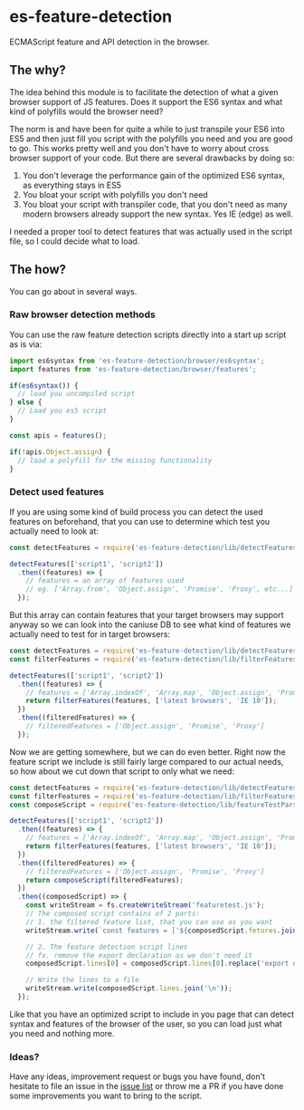 # es-feature-detection
ECMAScript feature and API detection in the browser.

## The why?
The idea behind this module is to facilitate the detection of what a given browser
support of JS features. Does it support the ES6 syntax and what kind of polyfills
would the browser need?

The norm is and have been for quite a while to just transpile your ES6 into ES5 and
then just fill you script with the polyfills you need and you are good to go.
This works pretty well and you don't have to worry about cross browser support of
your code. But there are several drawbacks by doing so:

1. You don't leverage the performance gain of the optimized ES6 syntax, as everything stays in ES5
2. You bloat your script with polyfills you don't need
3. You bloat your script with transpiler code, that you don't need as many modern
browsers already support the new syntax. Yes IE (edge) as well.

I needed a proper tool to detect features that was actually used in the script file,
so I could decide what to load.

## The how?

You can go about in several ways.

### Raw browser detection methods
You can use the raw feature detection scripts directly into a start up script as is via:

```javascript
import es6syntax from 'es-feature-detection/browser/es6syntax';
import features from 'es-feature-detection/browser/features';

if(es6syntax()) {
  // load you uncompiled script
} else {
  // Load you es5 script
}

const apis = features();

if(!apis.Object.assign) {
  // load a polyfill for the missing functionality
}
```

### Detect used features

If you are using some kind of build process you can detect the used features on beforehand, that you can use to determine which test you actually need to look at:

```javascript
const detectFeatures = require('es-feature-detection/lib/detectFeatures');

detectFeatures(['script1', 'script2'])
  .then((features) => {
    // features = an array of features used
    // eg. ['Array.from', 'Object.assign', 'Promise', 'Proxy', etc...]
  });
```

But this array can contain features that your target browsers may support anyway
so we can look into the caniuse DB to see what kind of features we actually need
to test for in target browsers:

```javascript
const detectFeatures = require('es-feature-detection/lib/detectFeatures');
const filterFeatures = require('es-feature-detection/lib/filterFeatures');

detectFeatures(['script1', 'script2'])
  .then((features) => {
    // features = ['Array.indexOf', 'Array.map', 'Object.assign', 'Promise', 'Proxy']
    return filterFeatures(features, ['latest browsers', 'IE 10']);
  })
  .then((filteredFeatures) => {
    // filteredFeatures = ['Object.assign', 'Promise', 'Proxy']
  });
```

Now we are getting somewhere, but we can do even better. Right now the feature script we include is still fairly large compared to our actual needs, so how about we cut down that
script to only what we need:

```javascript
const detectFeatures = require('es-feature-detection/lib/detectFeatures');
const filterFeatures = require('es-feature-detection/lib/filterFeatures');
const composeScript = require('es-feature-detection/lib/featureTestParser').compose;

detectFeatures(['script1', 'script2'])
  .then((features) => {
    // features = ['Array.indexOf', 'Array.map', 'Object.assign', 'Promise', 'Proxy']
    return filterFeatures(features, ['latest browsers', 'IE 10']);
  })
  .then((filteredFeatures) => {
    // filteredFeatures = ['Object.assign', 'Promise', 'Proxy']
    return composeScript(filteredFeatures);
  })
  .then((composedScript) => {
    const writeStream = fs.createWriteStream('featuretest.js');
    // The composed script contains of 2 parts:
    // 1. the filtered feature list, that you can use as you want
    writeStream.write(`const features = ['${composedScript.fetures.join("',''")}'];\n`);

    // 2. The feature detection script lines
    // fx. remove the export declaration as we don't need it
    composedScript.lines[0] = composedScript.lines[0].replace('export default ', '');

    // Write the lines to a file
    writeStream.write(composedScript.lines.join('\n'));
  });
```

Like that you have an optimized script to include in you page that can detect syntax and features of the browser of the user, so you can load just what you need and nothing more.

### Ideas?
Have any ideas, improvement request or bugs you have found, don't hesitate to file an issue in the [issue list](https://github.com/Tokimon/es-feature-detection/issues) or throw me a PR if you have done some improvements you want to bring to the script.
